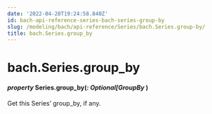 ```yaml
---
date: '2022-04-28T19:24:58.840Z'
id: bach-api-reference-series-bach-series-group-by
slug: /modeling/bach/api-reference/Series/bach.Series.group-by/
title: bach.Series.group_by
---
```


# bach.Series.group_by


#### _property_ Series.group_by(_: Optional[GroupBy_ )
Get this Series’ group_by, if any.

<!-- !! processed by numpydoc !! -->
